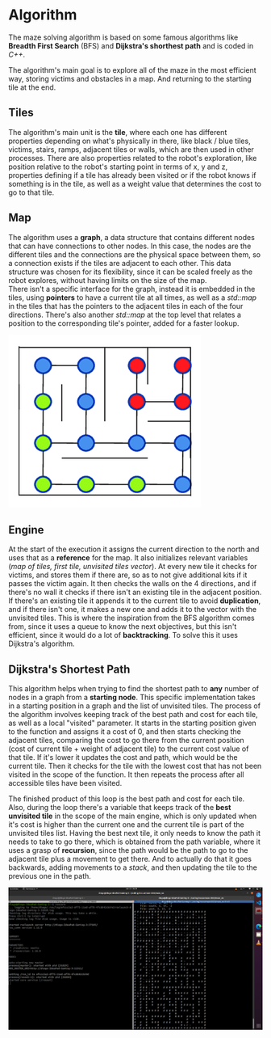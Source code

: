 # Algorithm
The maze solving algorithm is based on some famous algorithms like __Breadth First Search__ (BFS) and __Dijkstra's shorthest path__  and is coded in _C++_.

The algorithm's main goal is to explore all of the maze in the most efficient way, storing victims and obstacles in a map. And returning to the starting tile at the end. 

## Tiles
The algorithm's main unit is the __tile__, where each one has different properties depending on what's physically in there, like black / blue tiles, victims, stairs, ramps, adjacent tiles or walls, which are then used in other processes. There are also properties related to the robot's exploration, like position relative to the robot's starting point in terms of x, y and z, properties defining if a tile has already been visited or if the robot knows if something is in the tile, as well as a weight value that determines the cost to go to that tile.

## Map
The algorithm uses a __graph__, a data structure that contains different nodes that can have connections to other nodes. In this case, the nodes are the different tiles and the connections are the physical space between them, so a connection exists if the tiles are adjacent to each other. This data structure was chosen for its flexibility, since it can be scaled freely as the robot explores, without having limits on the size of the map.  
There isn't a specific interface for the graph, instead it is embedded in the tiles, using __pointers__ to have a current tile at all times, as well as a _std::map_ in the tiles that has the pointers to the adjacent tiles in each of the four directions. There's also another _std::map_ at the top level that relates a position to the corresponding tile's pointer, added for a faster lookup. 

![Graph generated from a maze](../assets/maze/mazeGraph.png)

## Engine
At the start of the execution it assigns the current direction to the north and uses that as a __reference__ for the map. It also initializes relevant variables (_map of tiles, first tile, unvisited tiles vector_). At every new tile it checks for victims, and stores them if there are, so as to not give additional kits if it passes the victim again. 
It then checks the walls on the 4 directions, and if there's no wall it checks if there isn't an existing tile in the adjacent position. If there's an existing tile it appends it to the current tile to avoid __duplication__, and if there isn't one, it makes a new one and adds it to the vector with the unvisited tiles. This is where the inspiration from the BFS algorithm comes from, since it uses a queue to know the next objectives, but this isn't efficient, since it would do a lot of __backtracking__. To solve this it uses Dijkstra's algorithm.


## Dijkstra's Shortest Path
This algorithm helps when trying to find the shortest path to __any__ number of nodes in a graph from a __starting node__. This specific implementation takes in a starting position in a graph and the list of unvisited tiles. The process of the algorithm involves keeping track of the best path and cost for each tile, as well as a local "visited" parameter. It starts in the starting position given to the function and assigns it a cost of 0, and then starts checking the adjacent tiles, comparing the cost to go there from the current position (cost of current tile + weight of adjacent tile) to the current cost value of that tile. If it's lower it updates the cost and path, which would be the current tile. Then it checks for the tile with the lowest cost that has not been visited in the scope of the function. It then repeats the process after all accessible tiles have been visited.

The finished product of this loop is the best path and cost for each tile.
Also, during the loop there's a variable that keeps track of the __best unvisited tile__ in the scope of the main engine, which is only updated when it's cost is higher than the current one and the current tile is part of the unvisited tiles list.
Having the best next tile, it only needs to know the path it needs to take to go there, which is obtained from the path variable, where it uses a grasp of __recursion__, since the path would be the path to go to the adjacent tile plus a movement to get there. And to actually do that it goes backwards, adding movements to a _stack_, and then updating the tile to the previous one in the path.


![Simulation of the algorithm using a maze made of text characters](../assets/maze/maze_algorithm_sim.png)